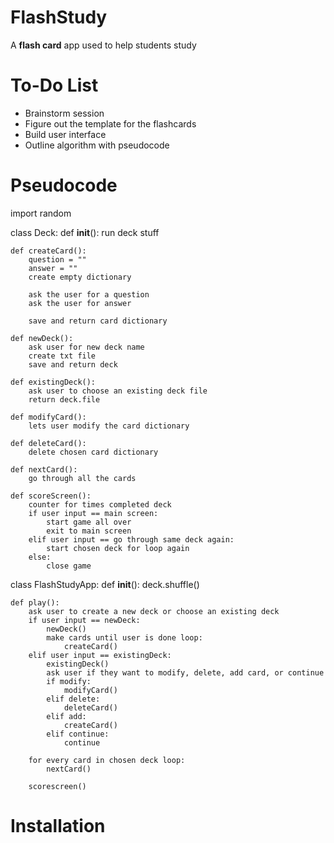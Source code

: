 # FlashStudy
A **flash card** app used to help students study

# To-Do List
* Brainstorm session
* Figure out the template for the flashcards
* Build user interface
* Outline algorithm with pseudocode

# Pseudocode
import random

class Deck:
    def __init__():
        run deck stuff

    def createCard():
        question = ""
        answer = "" 
        create empty dictionary

        ask the user for a question
        ask the user for answer

        save and return card dictionary

    def newDeck():
        ask user for new deck name
        create txt file
        save and return deck
    
    def existingDeck():
        ask user to choose an existing deck file
        return deck.file

    def modifyCard():
        lets user modify the card dictionary

    def deleteCard():
        delete chosen card dictionary

    def nextCard():
        go through all the cards

    def scoreScreen(): 
        counter for times completed deck
        if user input == main screen:
            start game all over
            exit to main screen
        elif user input == go through same deck again:
            start chosen deck for loop again
        else:
            close game


class FlashStudyApp:
    def __init__():
        deck.shuffle()

    def play():
        ask user to create a new deck or choose an existing deck
        if user input == newDeck:
            newDeck()
            make cards until user is done loop:
                createCard()
        elif user input == existingDeck:
            existingDeck()
            ask user if they want to modify, delete, add card, or continue
            if modify:
                modifyCard()
            elif delete:
                deleteCard()
            elif add:
                createCard()
            elif continue:
                continue

        for every card in chosen deck loop:
            nextCard()
        
        scorescreen()

# Installation
